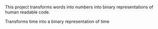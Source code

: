 This project transforms words into numbers into binary representations of human readable code.

Transforms time into a binary representation of time

